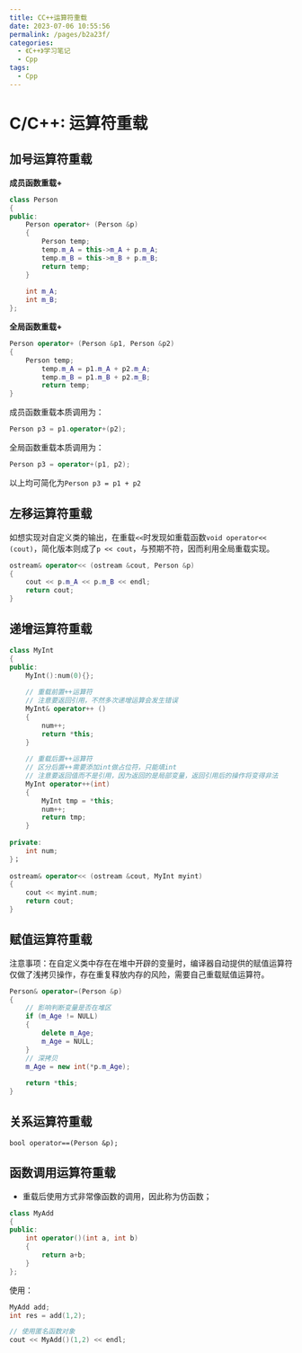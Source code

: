 ```yaml
---
title: CC++运算符重载
date: 2023-07-06 10:55:56
permalink: /pages/b2a23f/
categories:
  - 《C++》学习笔记
  - Cpp
tags:
  - Cpp
---
```

# C/C++: 运算符重载

## 加号运算符重载

**成员函数重载+**

```cpp
class Person
{
public:
    Person operator+ (Person &p)
    {
        Person temp;
        temp.m_A = this->m_A + p.m_A;
        temp.m_B = this->m_B + p.m_B;
        return temp;
    }
    
    int m_A;
    int m_B;
};
```

**全局函数重载+**

```cpp
Person operator+ (Person &p1, Person &p2)
{
    Person temp;
        temp.m_A = p1.m_A + p2.m_A;
        temp.m_B = p1.m_B + p2.m_B;
        return temp;
}
```

成员函数重载本质调用为：

```cpp
Person p3 = p1.operator+(p2);
```

全局函数重载本质调用为：

```cpp
Person p3 = operator+(p1, p2);
```

以上均可简化为`Person p3 = p1 + p2` 

## 左移运算符重载

如想实现对自定义类的输出，在重载`<<`时发现如重载函数`void operator<< (cout)`，简化版本则成了`p << cout`，与预期不符，因而利用全局重载实现。

```cpp
ostream& operator<< (ostream &cout, Person &p)
{
    cout << p.m_A << p.m_B << endl;
    return cout;
}
```

## 递增运算符重载

```cpp
class MyInt
{
public:
    MyInt():num(0){};
    
    // 重载前置++运算符
    // 注意要返回引用，不然多次递增运算会发生错误
    MyInt& operator++ ()
    {
        num++;
        return *this;
    }
    
    // 重载后置++运算符
    // 区分后置++需要添加int做占位符，只能填int
    // 注意要返回值而不是引用，因为返回的是局部变量，返回引用后的操作将变得非法
    MyInt operator++(int)
    {
        MyInt tmp = *this;
        num++;
        return tmp;
    }
    
private:
    int num;
}；
    
ostream& operator<< (ostream &cout, MyInt myint)
{
    cout << myint.num;
    return cout;
}
```

## 赋值运算符重载

注意事项：在自定义类中存在在堆中开辟的变量时，编译器自动提供的赋值运算符仅做了浅拷贝操作，存在重复释放内存的风险，需要自己重载赋值运算符。

```cpp
Person& operator=(Person &p)
{
    // 影响判断变量是否在堆区
    if (m_Age != NULL)
    {
        delete m_Age;
        m_Age = NULL;
    }
    // 深拷贝
    m_Age = new int(*p.m_Age);
    
    return *this;
}
```

## 关系运算符重载

`bool operator==(Person &p);` 

## 函数调用运算符重载

+ 重载后使用方式非常像函数的调用，因此称为仿函数；

```cpp
class MyAdd
{
public:
    int operator()(int a, int b)
    {
        return a+b;
    }
};
```

使用：

```cpp
MyAdd add;
int res = add(1,2);

// 使用匿名函数对象
cout << MyAdd()(1,2) << endl;
```


